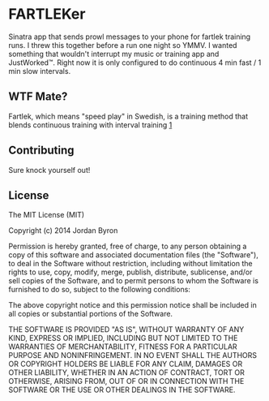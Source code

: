 FARTLEKer
=========

Sinatra app that sends prowl messages to your phone for fartlek training runs. I
threw this together before a run one night so YMMV. I wanted something that
wouldn't interrupt my music or training app and JustWorked:tm:. Right now it is only
configured to do continuous 4 min fast / 1 min slow intervals.

## WTF Mate?

Fartlek, which means "speed play" in Swedish, is a training method that blends
continuous training with interval training [1]

## Contributing

Sure knock yourself out!

## License

The MIT License (MIT)

Copyright (c) 2014 Jordan Byron

Permission is hereby granted, free of charge, to any person obtaining a copy
of this software and associated documentation files (the "Software"), to deal
in the Software without restriction, including without limitation the rights
to use, copy, modify, merge, publish, distribute, sublicense, and/or sell
copies of the Software, and to permit persons to whom the Software is
furnished to do so, subject to the following conditions:

The above copyright notice and this permission notice shall be included in
all copies or substantial portions of the Software.

THE SOFTWARE IS PROVIDED "AS IS", WITHOUT WARRANTY OF ANY KIND, EXPRESS OR
IMPLIED, INCLUDING BUT NOT LIMITED TO THE WARRANTIES OF MERCHANTABILITY,
FITNESS FOR A PARTICULAR PURPOSE AND NONINFRINGEMENT. IN NO EVENT SHALL THE
AUTHORS OR COPYRIGHT HOLDERS BE LIABLE FOR ANY CLAIM, DAMAGES OR OTHER
LIABILITY, WHETHER IN AN ACTION OF CONTRACT, TORT OR OTHERWISE, ARISING FROM,
OUT OF OR IN CONNECTION WITH THE SOFTWARE OR THE USE OR OTHER DEALINGS IN
THE SOFTWARE.

[1]: http://en.wikipedia.org/wiki/Fartlek
